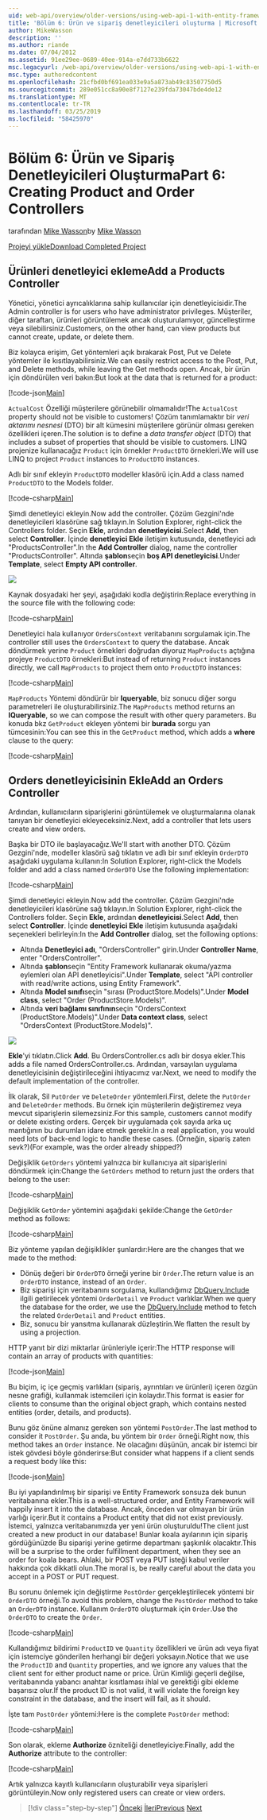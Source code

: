 ```yaml
---
uid: web-api/overview/older-versions/using-web-api-1-with-entity-framework-5/using-web-api-with-entity-framework-part-6
title: 'Bölüm 6: Ürün ve sipariş denetleyicileri oluşturma | Microsoft Docs'
author: MikeWasson
description: ''
ms.author: riande
ms.date: 07/04/2012
ms.assetid: 91ee29ee-0689-40ee-914a-e7dd733b6622
msc.legacyurl: /web-api/overview/older-versions/using-web-api-1-with-entity-framework-5/using-web-api-with-entity-framework-part-6
msc.type: authoredcontent
ms.openlocfilehash: 21cfbd0bf691ea033e9a5a873ab49c83507750d5
ms.sourcegitcommit: 289e051cc8a90e8f7127e239fda73047bde4de12
ms.translationtype: MT
ms.contentlocale: tr-TR
ms.lasthandoff: 03/25/2019
ms.locfileid: "58425970"
---
```

<a name="part-6-creating-product-and-order-controllers"></a><span data-ttu-id="22300-102">Bölüm 6: Ürün ve Sipariş Denetleyicileri Oluşturma</span><span class="sxs-lookup"><span data-stu-id="22300-102">Part 6: Creating Product and Order Controllers</span></span>
====================
<span data-ttu-id="22300-103">tarafından [Mike Wasson](https://github.com/MikeWasson)</span><span class="sxs-lookup"><span data-stu-id="22300-103">by [Mike Wasson](https://github.com/MikeWasson)</span></span>

[<span data-ttu-id="22300-104">Projeyi yükle</span><span class="sxs-lookup"><span data-stu-id="22300-104">Download Completed Project</span></span>](http://code.msdn.microsoft.com/ASP-NET-Web-API-with-afa30545)

## <a name="add-a-products-controller"></a><span data-ttu-id="22300-105">Ürünleri denetleyici ekleme</span><span class="sxs-lookup"><span data-stu-id="22300-105">Add a Products Controller</span></span>

<span data-ttu-id="22300-106">Yönetici, yönetici ayrıcalıklarına sahip kullanıcılar için denetleyicisidir.</span><span class="sxs-lookup"><span data-stu-id="22300-106">The Admin controller is for users who have administrator privileges.</span></span> <span data-ttu-id="22300-107">Müşteriler, diğer taraftan, ürünleri görüntülemek ancak oluşturulamıyor, güncelleştirme veya silebilirsiniz.</span><span class="sxs-lookup"><span data-stu-id="22300-107">Customers, on the other hand, can view products but cannot create, update, or delete them.</span></span>

<span data-ttu-id="22300-108">Biz kolayca erişim, Get yöntemleri açık bırakarak Post, Put ve Delete yöntemler ile kısıtlayabilirsiniz.</span><span class="sxs-lookup"><span data-stu-id="22300-108">We can easily restrict access to the Post, Put, and Delete methods, while leaving the Get methods open.</span></span> <span data-ttu-id="22300-109">Ancak, bir ürün için döndürülen veri bakın:</span><span class="sxs-lookup"><span data-stu-id="22300-109">But look at the data that is returned for a product:</span></span>

[!code-json[Main](using-web-api-with-entity-framework-part-6/samples/sample1.json?highlight=1)]

<span data-ttu-id="22300-110">`ActualCost` Özelliği müşterilere görünebilir olmamalıdır!</span><span class="sxs-lookup"><span data-stu-id="22300-110">The `ActualCost` property should not be visible to customers!</span></span> <span data-ttu-id="22300-111">Çözüm tanımlamaktır bir *veri aktarımı nesnesi* (DTO) bir alt kümesini müşterilere görünür olması gereken özellikleri içeren.</span><span class="sxs-lookup"><span data-stu-id="22300-111">The solution is to define a *data transfer object* (DTO) that includes a subset of properties that should be visible to customers.</span></span> <span data-ttu-id="22300-112">LINQ projenize kullanacağız `Product` için örnekler `ProductDTO` örnekleri.</span><span class="sxs-lookup"><span data-stu-id="22300-112">We will use LINQ to project `Product` instances to `ProductDTO` instances.</span></span>

<span data-ttu-id="22300-113">Adlı bir sınıf ekleyin `ProductDTO` modeller klasörü için.</span><span class="sxs-lookup"><span data-stu-id="22300-113">Add a class named `ProductDTO` to the Models folder.</span></span>

[!code-csharp[Main](using-web-api-with-entity-framework-part-6/samples/sample2.cs)]

<span data-ttu-id="22300-114">Şimdi denetleyici ekleyin.</span><span class="sxs-lookup"><span data-stu-id="22300-114">Now add the controller.</span></span> <span data-ttu-id="22300-115">Çözüm Gezgini'nde denetleyicileri klasörüne sağ tıklayın.</span><span class="sxs-lookup"><span data-stu-id="22300-115">In Solution Explorer, right-click the Controllers folder.</span></span> <span data-ttu-id="22300-116">Seçin **Ekle**, ardından **denetleyicisi**.</span><span class="sxs-lookup"><span data-stu-id="22300-116">Select **Add**, then select **Controller**.</span></span> <span data-ttu-id="22300-117">İçinde **denetleyici Ekle** iletişim kutusunda, denetleyici adı &quot;ProductsController&quot;.</span><span class="sxs-lookup"><span data-stu-id="22300-117">In the **Add Controller** dialog, name the controller &quot;ProductsController&quot;.</span></span> <span data-ttu-id="22300-118">Altında **şablon**seçin **boş API denetleyicisi**.</span><span class="sxs-lookup"><span data-stu-id="22300-118">Under **Template**, select **Empty API controller**.</span></span>

![](using-web-api-with-entity-framework-part-6/_static/image1.png)

<span data-ttu-id="22300-119">Kaynak dosyadaki her şeyi, aşağıdaki kodla değiştirin:</span><span class="sxs-lookup"><span data-stu-id="22300-119">Replace everything in the source file with the following code:</span></span>

[!code-csharp[Main](using-web-api-with-entity-framework-part-6/samples/sample3.cs)]

<span data-ttu-id="22300-120">Denetleyici hala kullanıyor `OrdersContext` veritabanını sorgulamak için.</span><span class="sxs-lookup"><span data-stu-id="22300-120">The controller still uses the `OrdersContext` to query the database.</span></span> <span data-ttu-id="22300-121">Ancak döndürmek yerine `Product` örnekleri doğrudan diyoruz `MapProducts` açtığına projeye `ProductDTO` örnekleri:</span><span class="sxs-lookup"><span data-stu-id="22300-121">But instead of returning `Product` instances directly, we call `MapProducts` to project them onto `ProductDTO` instances:</span></span>

[!code-csharp[Main](using-web-api-with-entity-framework-part-6/samples/sample4.cs?highlight=1)]

<span data-ttu-id="22300-122">`MapProducts` Yöntemi döndürür bir **Iqueryable**, biz sonucu diğer sorgu parametreleri ile oluşturabilirsiniz.</span><span class="sxs-lookup"><span data-stu-id="22300-122">The `MapProducts` method returns an **IQueryable**, so we can compose the result with other query parameters.</span></span> <span data-ttu-id="22300-123">Bu konuda bkz `GetProduct` ekleyen yöntemi bir **burada** sorgu yan tümcesinin:</span><span class="sxs-lookup"><span data-stu-id="22300-123">You can see this in the `GetProduct` method, which adds a **where** clause to the query:</span></span>

[!code-csharp[Main](using-web-api-with-entity-framework-part-6/samples/sample5.cs?highlight=2)]

## <a name="add-an-orders-controller"></a><span data-ttu-id="22300-124">Orders denetleyicisinin Ekle</span><span class="sxs-lookup"><span data-stu-id="22300-124">Add an Orders Controller</span></span>

<span data-ttu-id="22300-125">Ardından, kullanıcıların siparişlerini görüntülemek ve oluşturmalarına olanak tanıyan bir denetleyici ekleyeceksiniz.</span><span class="sxs-lookup"><span data-stu-id="22300-125">Next, add a controller that lets users create and view orders.</span></span>

<span data-ttu-id="22300-126">Başka bir DTO ile başlayacağız.</span><span class="sxs-lookup"><span data-stu-id="22300-126">We'll start with another DTO.</span></span> <span data-ttu-id="22300-127">Çözüm Gezgini'nde, modeller klasörü sağ tıklatın ve adlı bir sınıf ekleyin `OrderDTO` aşağıdaki uygulama kullanın:</span><span class="sxs-lookup"><span data-stu-id="22300-127">In Solution Explorer, right-click the Models folder and add a class named `OrderDTO` Use the following implementation:</span></span>

[!code-csharp[Main](using-web-api-with-entity-framework-part-6/samples/sample6.cs)]

<span data-ttu-id="22300-128">Şimdi denetleyici ekleyin.</span><span class="sxs-lookup"><span data-stu-id="22300-128">Now add the controller.</span></span> <span data-ttu-id="22300-129">Çözüm Gezgini'nde denetleyicileri klasörüne sağ tıklayın.</span><span class="sxs-lookup"><span data-stu-id="22300-129">In Solution Explorer, right-click the Controllers folder.</span></span> <span data-ttu-id="22300-130">Seçin **Ekle**, ardından **denetleyicisi**.</span><span class="sxs-lookup"><span data-stu-id="22300-130">Select **Add**, then select **Controller**.</span></span> <span data-ttu-id="22300-131">İçinde **denetleyici Ekle** iletişim kutusunda aşağıdaki seçenekleri belirleyin:</span><span class="sxs-lookup"><span data-stu-id="22300-131">In the **Add Controller** dialog, set the following options:</span></span>

- <span data-ttu-id="22300-132">Altında **Denetleyici adı**, "OrdersController" girin.</span><span class="sxs-lookup"><span data-stu-id="22300-132">Under **Controller Name**, enter "OrdersController".</span></span>
- <span data-ttu-id="22300-133">Altında **şablon**seçin "Entity Framework kullanarak okuma/yazma eylemleri olan API denetleyicisi".</span><span class="sxs-lookup"><span data-stu-id="22300-133">Under **Template**, select "API controller with read/write actions, using Entity Framework".</span></span>
- <span data-ttu-id="22300-134">Altında **Model sınıfı**seçin &quot;sırası (ProductStore.Models)&quot;.</span><span class="sxs-lookup"><span data-stu-id="22300-134">Under **Model class**, select &quot;Order (ProductStore.Models)&quot;.</span></span>
- <span data-ttu-id="22300-135">Altında **veri bağlamı sınıfının**seçin &quot;OrdersContext (ProductStore.Models)&quot;.</span><span class="sxs-lookup"><span data-stu-id="22300-135">Under **Data context class**, select &quot;OrdersContext (ProductStore.Models)&quot;.</span></span>

![](using-web-api-with-entity-framework-part-6/_static/image2.png)

<span data-ttu-id="22300-136">**Ekle**'yi tıklatın.</span><span class="sxs-lookup"><span data-stu-id="22300-136">Click **Add**.</span></span> <span data-ttu-id="22300-137">Bu OrdersController.cs adlı bir dosya ekler.</span><span class="sxs-lookup"><span data-stu-id="22300-137">This adds a file named OrdersController.cs.</span></span> <span data-ttu-id="22300-138">Ardından, varsayılan uygulama denetleyicisinin değiştirileceğini ihtiyacımız var.</span><span class="sxs-lookup"><span data-stu-id="22300-138">Next, we need to modify the default implementation of the controller.</span></span>

<span data-ttu-id="22300-139">İlk olarak, Sil `PutOrder` ve `DeleteOrder` yöntemleri.</span><span class="sxs-lookup"><span data-stu-id="22300-139">First, delete the `PutOrder` and `DeleteOrder` methods.</span></span> <span data-ttu-id="22300-140">Bu örnek için müşterilerin değiştiremez veya mevcut siparişlerin silemezsiniz.</span><span class="sxs-lookup"><span data-stu-id="22300-140">For this sample, customers cannot modify or delete existing orders.</span></span> <span data-ttu-id="22300-141">Gerçek bir uygulamada çok sayıda arka uç mantığının bu durumları idare etmek gerekir.</span><span class="sxs-lookup"><span data-stu-id="22300-141">In a real application, you would need lots of back-end logic to handle these cases.</span></span> <span data-ttu-id="22300-142">(Örneğin, sipariş zaten sevk?)</span><span class="sxs-lookup"><span data-stu-id="22300-142">(For example, was the order already shipped?)</span></span>

<span data-ttu-id="22300-143">Değişiklik `GetOrders` yöntemi yalnızca bir kullanıcıya ait siparişlerini döndürmek için:</span><span class="sxs-lookup"><span data-stu-id="22300-143">Change the `GetOrders` method to return just the orders that belong to the user:</span></span>

[!code-csharp[Main](using-web-api-with-entity-framework-part-6/samples/sample7.cs)]

<span data-ttu-id="22300-144">Değişiklik `GetOrder` yöntemini aşağıdaki şekilde:</span><span class="sxs-lookup"><span data-stu-id="22300-144">Change the `GetOrder` method as follows:</span></span>

[!code-csharp[Main](using-web-api-with-entity-framework-part-6/samples/sample8.cs)]

<span data-ttu-id="22300-145">Biz yönteme yapılan değişiklikler şunlardır:</span><span class="sxs-lookup"><span data-stu-id="22300-145">Here are the changes that we made to the method:</span></span>

- <span data-ttu-id="22300-146">Dönüş değeri bir `OrderDTO` örneği yerine bir `Order`.</span><span class="sxs-lookup"><span data-stu-id="22300-146">The return value is an `OrderDTO` instance, instead of an `Order`.</span></span>
- <span data-ttu-id="22300-147">Biz siparişi için veritabanını sorgulama, kullandığımız [DbQuery.Include](https://msdn.microsoft.com/library/gg696395) ilgili getirilecek yöntemi `OrderDetail` ve `Product` varlıklar.</span><span class="sxs-lookup"><span data-stu-id="22300-147">When we query the database for the order, we use the [DbQuery.Include](https://msdn.microsoft.com/library/gg696395) method to fetch the related `OrderDetail` and `Product` entities.</span></span>
- <span data-ttu-id="22300-148">Biz, sonucu bir yansıtma kullanarak düzleştirin.</span><span class="sxs-lookup"><span data-stu-id="22300-148">We flatten the result by using a projection.</span></span>

<span data-ttu-id="22300-149">HTTP yanıt bir dizi miktarlar ürünleriyle içerir:</span><span class="sxs-lookup"><span data-stu-id="22300-149">The HTTP response will contain an array of products with quantities:</span></span>

[!code-json[Main](using-web-api-with-entity-framework-part-6/samples/sample9.json)]

<span data-ttu-id="22300-150">Bu biçim, iç içe geçmiş varlıkları (sipariş, ayrıntıları ve ürünleri) içeren özgün nesne grafiği, kullanmak istemcileri için kolaydır.</span><span class="sxs-lookup"><span data-stu-id="22300-150">This format is easier for clients to consume than the original object graph, which contains nested entities (order, details, and products).</span></span>

<span data-ttu-id="22300-151">Bunu göz önüne almanız gereken son yöntemi `PostOrder`.</span><span class="sxs-lookup"><span data-stu-id="22300-151">The last method to consider it `PostOrder`.</span></span> <span data-ttu-id="22300-152">Şu anda, bu yöntem bir `Order` örneği.</span><span class="sxs-lookup"><span data-stu-id="22300-152">Right now, this method takes an `Order` instance.</span></span> <span data-ttu-id="22300-153">Ne olacağını düşünün, ancak bir istemci bir istek gövdesi böyle gönderirse:</span><span class="sxs-lookup"><span data-stu-id="22300-153">But consider what happens if a client sends a request body like this:</span></span>

[!code-json[Main](using-web-api-with-entity-framework-part-6/samples/sample10.json)]

<span data-ttu-id="22300-154">Bu iyi yapılandırılmış bir siparişi ve Entity Framework sonsuza dek bunun veritabanına ekler.</span><span class="sxs-lookup"><span data-stu-id="22300-154">This is a well-structured order, and Entity Framework will happily insert it into the database.</span></span> <span data-ttu-id="22300-155">Ancak, önceden var olmayan bir ürün varlığı içerir.</span><span class="sxs-lookup"><span data-stu-id="22300-155">But it contains a Product entity that did not exist previously.</span></span> <span data-ttu-id="22300-156">İstemci, yalnızca veritabanımızda yer yeni ürün oluşturuldu!</span><span class="sxs-lookup"><span data-stu-id="22300-156">The client just created a new product in our database!</span></span> <span data-ttu-id="22300-157">Bunlar koala ayılarının için sipariş gördüğünüzde Bu siparişi yerine getirme departmanı şaşkınlık olacaktır.</span><span class="sxs-lookup"><span data-stu-id="22300-157">This will be a surprise to the order fulfillment department, when they see an order for koala bears.</span></span> <span data-ttu-id="22300-158">Ahlaki, bir POST veya PUT isteği kabul veriler hakkında çok dikkatli olun.</span><span class="sxs-lookup"><span data-stu-id="22300-158">The moral is, be really careful about the data you accept in a POST or PUT request.</span></span>

<span data-ttu-id="22300-159">Bu sorunu önlemek için değiştirme `PostOrder` gerçekleştirilecek yöntemi bir `OrderDTO` örneği.</span><span class="sxs-lookup"><span data-stu-id="22300-159">To avoid this problem, change the `PostOrder` method to take an `OrderDTO` instance.</span></span> <span data-ttu-id="22300-160">Kullanım `OrderDTO` oluşturmak için `Order`.</span><span class="sxs-lookup"><span data-stu-id="22300-160">Use the `OrderDTO` to create the `Order`.</span></span>

[!code-csharp[Main](using-web-api-with-entity-framework-part-6/samples/sample11.cs)]

<span data-ttu-id="22300-161">Kullandığımız bildirimi `ProductID` ve `Quantity` özellikleri ve ürün adı veya fiyat için istemciye gönderilen herhangi bir değeri yoksayın.</span><span class="sxs-lookup"><span data-stu-id="22300-161">Notice that we use the `ProductID` and `Quantity` properties, and we ignore any values that the client sent for either product name or price.</span></span> <span data-ttu-id="22300-162">Ürün Kimliği geçerli değilse, veritabanında yabancı anahtar kısıtlaması ihlal ve gerektiği gibi ekleme başarısız olur.</span><span class="sxs-lookup"><span data-stu-id="22300-162">If the product ID is not valid, it will violate the foreign key constraint in the database, and the insert will fail, as it should.</span></span>

<span data-ttu-id="22300-163">İşte tam `PostOrder` yöntemi:</span><span class="sxs-lookup"><span data-stu-id="22300-163">Here is the complete `PostOrder` method:</span></span>

[!code-csharp[Main](using-web-api-with-entity-framework-part-6/samples/sample12.cs)]

<span data-ttu-id="22300-164">Son olarak, ekleme **Authorize** özniteliği denetleyiciye:</span><span class="sxs-lookup"><span data-stu-id="22300-164">Finally, add the **Authorize** attribute to the controller:</span></span>

[!code-csharp[Main](using-web-api-with-entity-framework-part-6/samples/sample13.cs)]

<span data-ttu-id="22300-165">Artık yalnızca kayıtlı kullanıcıların oluşturabilir veya siparişleri görüntüleyin.</span><span class="sxs-lookup"><span data-stu-id="22300-165">Now only registered users can create or view orders.</span></span>

> [!div class="step-by-step"]
> <span data-ttu-id="22300-166">[Önceki](using-web-api-with-entity-framework-part-5.md)
> [İleri](using-web-api-with-entity-framework-part-7.md)</span><span class="sxs-lookup"><span data-stu-id="22300-166">[Previous](using-web-api-with-entity-framework-part-5.md)
[Next](using-web-api-with-entity-framework-part-7.md)</span></span>
